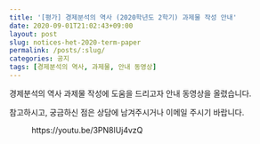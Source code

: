 ```yaml
---
title: '[평가] 경제분석의 역사 (2020학년도 2학기) 과제물 작성 안내'
date: 2020-09-01T21:02:43+09:00
layout: post
slug: notices-het-2020-term-paper
permalink: /posts/:slug/
categories: 공지
tags: [경제분석의 역사, 과제물, 안내 동영상]
---
```

<!-- wp:paragraph -->
<p>경제분석의 역사 과제물 작성에 도움을 드리고자 안내 동영상을 올렸습니다.</p>
<!-- /wp:paragraph -->

<!-- wp:paragraph -->
<p>참고하시고, 궁금하신 점은 상담에 남겨주시거나 이메일 주시기 바랍니다.</p>
<!-- /wp:paragraph -->

<!-- wp:core-embed/youtube {"url":"https://youtu.be/3PN8lUj4vzQ","type":"video","providerNameSlug":"youtube","className":"wp-embed-aspect-16-9 wp-has-aspect-ratio"} -->
<figure class="wp-block-embed-youtube wp-block-embed is-type-video is-provider-youtube wp-embed-aspect-16-9 wp-has-aspect-ratio"><div class="wp-block-embed__wrapper">
https://youtu.be/3PN8lUj4vzQ
</div></figure>
<!-- /wp:core-embed/youtube -->